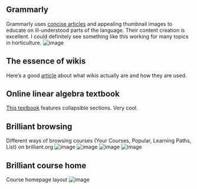 ## Grammarly
Grammarly uses [concise articles](https://www.grammarly.com/blog/adverbial-clause/) and appealing thumbnail images to educate on ill-understood parts of the language. Their content creation is excellent. I could definitely see something like this working for many topics in horticulture.
![image](https://user-images.githubusercontent.com/45437178/189028700-3b3b821e-c518-4acb-b310-bec79221eb23.png)

## The essence of wikis
Here’s a good [article](https://business.tutsplus.com/tutorials/what-are-wikis-and-why-should-you-use-them--cms-19540) about what wikis actually are and how they are used.

## Online linear algebra textbook
[This textbook](http://linear.ups.edu/fcla/section-MM.html) features collapsible sections. Very cool.

## Brilliant browsing
Different ways of browsing courses (Your Courses, Popular, Learning Paths, List) on brilliant.org
![image](https://user-images.githubusercontent.com/45437178/189028851-3339c0e0-4304-4b3d-b81e-dfe49f2571f7.png)
![image](https://user-images.githubusercontent.com/45437178/189028887-e8378a6e-a1a0-4408-b093-c59b4e2e7d3a.png)
![image](https://user-images.githubusercontent.com/45437178/189028996-43be5ec6-6d7b-4ce5-94a7-332e8cf5663c.png)
![image](https://user-images.githubusercontent.com/45437178/189029024-99b737a0-60e0-4914-8036-c010e6e02210.png)


## Brilliant course home
Course homepage layout
![image](https://user-images.githubusercontent.com/45437178/189029218-6b0ba2ba-3385-4e7b-9e65-552c4543194e.png)
